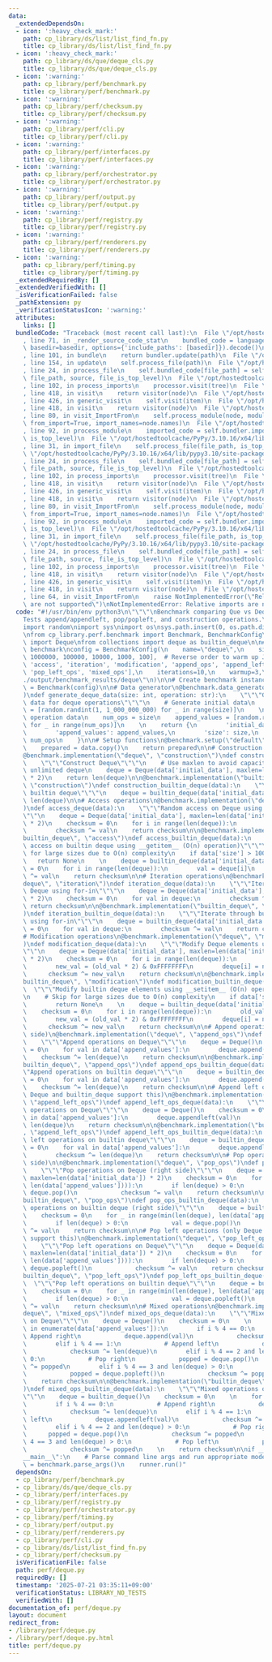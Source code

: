 ```yaml
---
data:
  _extendedDependsOn:
  - icon: ':heavy_check_mark:'
    path: cp_library/ds/list/list_find_fn.py
    title: cp_library/ds/list/list_find_fn.py
  - icon: ':heavy_check_mark:'
    path: cp_library/ds/que/deque_cls.py
    title: cp_library/ds/que/deque_cls.py
  - icon: ':warning:'
    path: cp_library/perf/benchmark.py
    title: cp_library/perf/benchmark.py
  - icon: ':warning:'
    path: cp_library/perf/checksum.py
    title: cp_library/perf/checksum.py
  - icon: ':warning:'
    path: cp_library/perf/cli.py
    title: cp_library/perf/cli.py
  - icon: ':warning:'
    path: cp_library/perf/interfaces.py
    title: cp_library/perf/interfaces.py
  - icon: ':warning:'
    path: cp_library/perf/orchestrator.py
    title: cp_library/perf/orchestrator.py
  - icon: ':warning:'
    path: cp_library/perf/output.py
    title: cp_library/perf/output.py
  - icon: ':warning:'
    path: cp_library/perf/registry.py
    title: cp_library/perf/registry.py
  - icon: ':warning:'
    path: cp_library/perf/renderers.py
    title: cp_library/perf/renderers.py
  - icon: ':warning:'
    path: cp_library/perf/timing.py
    title: cp_library/perf/timing.py
  _extendedRequiredBy: []
  _extendedVerifiedWith: []
  _isVerificationFailed: false
  _pathExtension: py
  _verificationStatusIcon: ':warning:'
  attributes:
    links: []
  bundledCode: "Traceback (most recent call last):\n  File \"/opt/hostedtoolcache/PyPy/3.10.16/x64/lib/pypy3.10/site-packages/onlinejudge_verify/documentation/build.py\"\
    , line 71, in _render_source_code_stat\n    bundled_code = language.bundle(stat.path,\
    \ basedir=basedir, options={'include_paths': [basedir]}).decode()\n  File \"/opt/hostedtoolcache/PyPy/3.10.16/x64/lib/pypy3.10/site-packages/onlinejudge_verify/languages/python.py\"\
    , line 101, in bundle\n    return bundler.update(path)\n  File \"/opt/hostedtoolcache/PyPy/3.10.16/x64/lib/pypy3.10/site-packages/onlinejudge_verify/languages/python_bundle.py\"\
    , line 154, in update\n    self.process_file(path)\n  File \"/opt/hostedtoolcache/PyPy/3.10.16/x64/lib/pypy3.10/site-packages/onlinejudge_verify/languages/python_bundle.py\"\
    , line 24, in process_file\n    self.bundled_code[file_path] = self.process_imports(tree,\
    \ file_path, source, file_is_top_level)\n  File \"/opt/hostedtoolcache/PyPy/3.10.16/x64/lib/pypy3.10/site-packages/onlinejudge_verify/languages/python_bundle.py\"\
    , line 102, in process_imports\n    processor.visit(tree)\n  File \"/opt/hostedtoolcache/PyPy/3.10.16/x64/lib/pypy3.10/ast.py\"\
    , line 418, in visit\n    return visitor(node)\n  File \"/opt/hostedtoolcache/PyPy/3.10.16/x64/lib/pypy3.10/ast.py\"\
    , line 426, in generic_visit\n    self.visit(item)\n  File \"/opt/hostedtoolcache/PyPy/3.10.16/x64/lib/pypy3.10/ast.py\"\
    , line 418, in visit\n    return visitor(node)\n  File \"/opt/hostedtoolcache/PyPy/3.10.16/x64/lib/pypy3.10/site-packages/onlinejudge_verify/languages/python_bundle.py\"\
    , line 80, in visit_ImportFrom\n    self.process_module(node, module_path, file_is_top_level,\
    \ from_import=True, import_names=node.names)\n  File \"/opt/hostedtoolcache/PyPy/3.10.16/x64/lib/pypy3.10/site-packages/onlinejudge_verify/languages/python_bundle.py\"\
    , line 92, in process_module\n    imported_code = self.bundler.import_file(module_path,\
    \ is_top_level)\n  File \"/opt/hostedtoolcache/PyPy/3.10.16/x64/lib/pypy3.10/site-packages/onlinejudge_verify/languages/python_bundle.py\"\
    , line 31, in import_file\n    self.process_file(file_path, is_top_level)\n  File\
    \ \"/opt/hostedtoolcache/PyPy/3.10.16/x64/lib/pypy3.10/site-packages/onlinejudge_verify/languages/python_bundle.py\"\
    , line 24, in process_file\n    self.bundled_code[file_path] = self.process_imports(tree,\
    \ file_path, source, file_is_top_level)\n  File \"/opt/hostedtoolcache/PyPy/3.10.16/x64/lib/pypy3.10/site-packages/onlinejudge_verify/languages/python_bundle.py\"\
    , line 102, in process_imports\n    processor.visit(tree)\n  File \"/opt/hostedtoolcache/PyPy/3.10.16/x64/lib/pypy3.10/ast.py\"\
    , line 418, in visit\n    return visitor(node)\n  File \"/opt/hostedtoolcache/PyPy/3.10.16/x64/lib/pypy3.10/ast.py\"\
    , line 426, in generic_visit\n    self.visit(item)\n  File \"/opt/hostedtoolcache/PyPy/3.10.16/x64/lib/pypy3.10/ast.py\"\
    , line 418, in visit\n    return visitor(node)\n  File \"/opt/hostedtoolcache/PyPy/3.10.16/x64/lib/pypy3.10/site-packages/onlinejudge_verify/languages/python_bundle.py\"\
    , line 80, in visit_ImportFrom\n    self.process_module(node, module_path, file_is_top_level,\
    \ from_import=True, import_names=node.names)\n  File \"/opt/hostedtoolcache/PyPy/3.10.16/x64/lib/pypy3.10/site-packages/onlinejudge_verify/languages/python_bundle.py\"\
    , line 92, in process_module\n    imported_code = self.bundler.import_file(module_path,\
    \ is_top_level)\n  File \"/opt/hostedtoolcache/PyPy/3.10.16/x64/lib/pypy3.10/site-packages/onlinejudge_verify/languages/python_bundle.py\"\
    , line 31, in import_file\n    self.process_file(file_path, is_top_level)\n  File\
    \ \"/opt/hostedtoolcache/PyPy/3.10.16/x64/lib/pypy3.10/site-packages/onlinejudge_verify/languages/python_bundle.py\"\
    , line 24, in process_file\n    self.bundled_code[file_path] = self.process_imports(tree,\
    \ file_path, source, file_is_top_level)\n  File \"/opt/hostedtoolcache/PyPy/3.10.16/x64/lib/pypy3.10/site-packages/onlinejudge_verify/languages/python_bundle.py\"\
    , line 102, in process_imports\n    processor.visit(tree)\n  File \"/opt/hostedtoolcache/PyPy/3.10.16/x64/lib/pypy3.10/ast.py\"\
    , line 418, in visit\n    return visitor(node)\n  File \"/opt/hostedtoolcache/PyPy/3.10.16/x64/lib/pypy3.10/ast.py\"\
    , line 426, in generic_visit\n    self.visit(item)\n  File \"/opt/hostedtoolcache/PyPy/3.10.16/x64/lib/pypy3.10/ast.py\"\
    , line 418, in visit\n    return visitor(node)\n  File \"/opt/hostedtoolcache/PyPy/3.10.16/x64/lib/pypy3.10/site-packages/onlinejudge_verify/languages/python_bundle.py\"\
    , line 64, in visit_ImportFrom\n    raise NotImplementedError(\"Relative imports\
    \ are not supported\")\nNotImplementedError: Relative imports are not supported\n"
  code: "#!/usr/bin/env python3\n\"\"\"\nBenchmark comparing Que vs Deque vs collections.deque.\n\
    Tests append/appendleft, pop/popleft, and construction operations.\n\"\"\"\n\n\
    import random\nimport sys\nimport os\nsys.path.insert(0, os.path.dirname(os.path.dirname(os.path.abspath(__file__))))\n\
    \nfrom cp_library.perf.benchmark import Benchmark, BenchmarkConfig\nfrom cp_library.ds.que.deque_cls\
    \ import Deque\nfrom collections import deque as builtin_deque\n\n# Configure\
    \ benchmark\nconfig = BenchmarkConfig(\n    name=\"deque\",\n    sizes=[10000000,\
    \ 1000000, 100000, 10000, 1000, 100],  # Reverse order to warm up JIT\n    operations=['construction',\
    \ 'access', 'iteration', 'modification', 'append_ops', 'append_left_ops', 'pop_ops',\
    \ 'pop_left_ops', 'mixed_ops'],\n    iterations=10,\n    warmup=3,\n    output_dir=\"\
    ./output/benchmark_results/deque\"\n)\n\n# Create benchmark instance\nbenchmark\
    \ = Benchmark(config)\n\n# Data generator\n@benchmark.data_generator(\"default\"\
    )\ndef generate_deque_data(size: int, operation: str):\n    \"\"\"Generate test\
    \ data for deque operations\"\"\"\n    # Generate initial data\n    initial_data\
    \ = [random.randint(1, 1_000_000_000) for _ in range(size)]\n    \n    # Generate\
    \ operation data\n    num_ops = size\n    append_values = [random.randint(1, 1_000_000_000)\
    \ for _ in range(num_ops)]\n    \n    return {\n        'initial_data': initial_data,\n\
    \        'append_values': append_values,\n        'size': size,\n        'num_ops':\
    \ num_ops\n    }\n\n# Setup functions\n@benchmark.setup(\"default\")\ndef setup(data):\n\
    \    prepared = data.copy()\n    return prepared\n\n# Construction operation\n\
    @benchmark.implementation(\"deque\", \"construction\")\ndef construction_deque(data):\n\
    \    \"\"\"Construct Deque\"\"\"\n    # Use maxlen to avoid capacity issues with\
    \ unlimited deque\n    deque = Deque(data['initial_data'], maxlen=len(data['initial_data'])\
    \ * 2)\n    return len(deque)\n\n@benchmark.implementation(\"builtin_deque\",\
    \ \"construction\")\ndef construction_builtin_deque(data):\n    \"\"\"Construct\
    \ builtin deque\"\"\"\n    deque = builtin_deque(data['initial_data'])\n    return\
    \ len(deque)\n\n# Access operations\n@benchmark.implementation(\"deque\", \"access\"\
    )\ndef access_deque(data):\n    \"\"\"Random access on Deque using __getitem__\"\
    \"\"\n    deque = Deque(data['initial_data'], maxlen=len(data['initial_data'])\
    \ * 2)\n    checksum = 0\n    for i in range(len(deque)):\n        val = deque[i]\n\
    \        checksum ^= val\n    return checksum\n\n@benchmark.implementation(\"\
    builtin_deque\", \"access\")\ndef access_builtin_deque(data):\n    \"\"\"Random\
    \ access on builtin deque using __getitem__ (O(n) operation)\"\"\"\n    # Skip\
    \ for large sizes due to O(n) complexity\n    if data['size'] > 10000:\n     \
    \   return None\n    \n    deque = builtin_deque(data['initial_data'])\n    checksum\
    \ = 0\n    for i in range(len(deque)):\n        val = deque[i]\n        checksum\
    \ ^= val\n    return checksum\n\n# Iteration operations\n@benchmark.implementation(\"\
    deque\", \"iteration\")\ndef iteration_deque(data):\n    \"\"\"Iterate through\
    \ Deque using for-in\"\"\"\n    deque = Deque(data['initial_data'], maxlen=len(data['initial_data'])\
    \ * 2)\n    checksum = 0\n    for val in deque:\n        checksum ^= val\n   \
    \ return checksum\n\n@benchmark.implementation(\"builtin_deque\", \"iteration\"\
    )\ndef iteration_builtin_deque(data):\n    \"\"\"Iterate through builtin deque\
    \ using for-in\"\"\"\n    deque = builtin_deque(data['initial_data'])\n    checksum\
    \ = 0\n    for val in deque:\n        checksum ^= val\n    return checksum\n\n\
    # Modification operations\n@benchmark.implementation(\"deque\", \"modification\"\
    )\ndef modification_deque(data):\n    \"\"\"Modify Deque elements using __setitem__\"\
    \"\"\n    deque = Deque(data['initial_data'], maxlen=len(data['initial_data'])\
    \ * 2)\n    checksum = 0\n    for i in range(len(deque)):\n        old_val = deque[i]\n\
    \        new_val = (old_val * 2) & 0xFFFFFFFF\n        deque[i] = new_val\n  \
    \      checksum ^= new_val\n    return checksum\n\n@benchmark.implementation(\"\
    builtin_deque\", \"modification\")\ndef modification_builtin_deque(data):\n  \
    \  \"\"\"Modify builtin deque elements using __setitem__ (O(n) operation)\"\"\"\
    \n    # Skip for large sizes due to O(n) complexity\n    if data['size'] > 10000:\n\
    \        return None\n    \n    deque = builtin_deque(data['initial_data'])\n\
    \    checksum = 0\n    for i in range(len(deque)):\n        old_val = deque[i]\n\
    \        new_val = (old_val * 2) & 0xFFFFFFFF\n        deque[i] = new_val\n  \
    \      checksum ^= new_val\n    return checksum\n\n# Append operations (right\
    \ side)\n@benchmark.implementation(\"deque\", \"append_ops\")\ndef append_ops_deque(data):\n\
    \    \"\"\"Append operations on Deque\"\"\"\n    deque = Deque()\n    checksum\
    \ = 0\n    for val in data['append_values']:\n        deque.append(val)\n    \
    \    checksum ^= len(deque)\n    return checksum\n\n@benchmark.implementation(\"\
    builtin_deque\", \"append_ops\")\ndef append_ops_builtin_deque(data):\n    \"\"\
    \"Append operations on builtin deque\"\"\"\n    deque = builtin_deque()\n    checksum\
    \ = 0\n    for val in data['append_values']:\n        deque.append(val)\n    \
    \    checksum ^= len(deque)\n    return checksum\n\n# Append left operations (only\
    \ Deque and builtin_deque support this)\n@benchmark.implementation(\"deque\",\
    \ \"append_left_ops\")\ndef append_left_ops_deque(data):\n    \"\"\"Append left\
    \ operations on Deque\"\"\"\n    deque = Deque()\n    checksum = 0\n    for val\
    \ in data['append_values']:\n        deque.appendleft(val)\n        checksum ^=\
    \ len(deque)\n    return checksum\n\n@benchmark.implementation(\"builtin_deque\"\
    , \"append_left_ops\")\ndef append_left_ops_builtin_deque(data):\n    \"\"\"Append\
    \ left operations on builtin deque\"\"\"\n    deque = builtin_deque()\n    checksum\
    \ = 0\n    for val in data['append_values']:\n        deque.appendleft(val)\n\
    \        checksum ^= len(deque)\n    return checksum\n\n# Pop operations (right\
    \ side)\n\n@benchmark.implementation(\"deque\", \"pop_ops\")\ndef pop_ops_deque(data):\n\
    \    \"\"\"Pop operations on Deque (right side)\"\"\"\n    deque = Deque(data['initial_data'],\
    \ maxlen=len(data['initial_data']) * 2)\n    checksum = 0\n    for _ in range(min(len(deque),\
    \ len(data['append_values']))):\n        if len(deque) > 0:\n            val =\
    \ deque.pop()\n            checksum ^= val\n    return checksum\n\n@benchmark.implementation(\"\
    builtin_deque\", \"pop_ops\")\ndef pop_ops_builtin_deque(data):\n    \"\"\"Pop\
    \ operations on builtin deque (right side)\"\"\"\n    deque = builtin_deque(data['initial_data'])\n\
    \    checksum = 0\n    for _ in range(min(len(deque), len(data['append_values']))):\n\
    \        if len(deque) > 0:\n            val = deque.pop()\n            checksum\
    \ ^= val\n    return checksum\n\n# Pop left operations (only Deque and builtin_deque\
    \ support this)\n@benchmark.implementation(\"deque\", \"pop_left_ops\")\ndef pop_left_ops_deque(data):\n\
    \    \"\"\"Pop left operations on Deque\"\"\"\n    deque = Deque(data['initial_data'],\
    \ maxlen=len(data['initial_data']) * 2)\n    checksum = 0\n    for _ in range(min(len(deque),\
    \ len(data['append_values']))):\n        if len(deque) > 0:\n            val =\
    \ deque.popleft()\n            checksum ^= val\n    return checksum\n\n@benchmark.implementation(\"\
    builtin_deque\", \"pop_left_ops\")\ndef pop_left_ops_builtin_deque(data):\n  \
    \  \"\"\"Pop left operations on builtin deque\"\"\"\n    deque = builtin_deque(data['initial_data'])\n\
    \    checksum = 0\n    for _ in range(min(len(deque), len(data['append_values']))):\n\
    \        if len(deque) > 0:\n            val = deque.popleft()\n            checksum\
    \ ^= val\n    return checksum\n\n# Mixed operations\n@benchmark.implementation(\"\
    deque\", \"mixed_ops\")\ndef mixed_ops_deque(data):\n    \"\"\"Mixed operations\
    \ on Deque\"\"\"\n    deque = Deque()\n    checksum = 0\n    \n    for i, val\
    \ in enumerate(data['append_values']):\n        if i % 4 == 0:\n            #\
    \ Append right\n            deque.append(val)\n            checksum ^= len(deque)\n\
    \        elif i % 4 == 1:\n            # Append left\n            deque.appendleft(val)\n\
    \            checksum ^= len(deque)\n        elif i % 4 == 2 and len(deque) >\
    \ 0:\n            # Pop right\n            popped = deque.pop()\n            checksum\
    \ ^= popped\n        elif i % 4 == 3 and len(deque) > 0:\n            # Pop left\n\
    \            popped = deque.popleft()\n            checksum ^= popped\n    \n\
    \    return checksum\n\n@benchmark.implementation(\"builtin_deque\", \"mixed_ops\"\
    )\ndef mixed_ops_builtin_deque(data):\n    \"\"\"Mixed operations on builtin deque\"\
    \"\"\n    deque = builtin_deque()\n    checksum = 0\n    \n    for i, val in enumerate(data['append_values']):\n\
    \        if i % 4 == 0:\n            # Append right\n            deque.append(val)\n\
    \            checksum ^= len(deque)\n        elif i % 4 == 1:\n            # Append\
    \ left\n            deque.appendleft(val)\n            checksum ^= len(deque)\n\
    \        elif i % 4 == 2 and len(deque) > 0:\n            # Pop right\n      \
    \      popped = deque.pop()\n            checksum ^= popped\n        elif i %\
    \ 4 == 3 and len(deque) > 0:\n            # Pop left\n            popped = deque.popleft()\n\
    \            checksum ^= popped\n    \n    return checksum\n\nif __name__ == \"\
    __main__\":\n    # Parse command line args and run appropriate mode\n    runner\
    \ = benchmark.parse_args()\n    runner.run()"
  dependsOn:
  - cp_library/perf/benchmark.py
  - cp_library/ds/que/deque_cls.py
  - cp_library/perf/interfaces.py
  - cp_library/perf/registry.py
  - cp_library/perf/orchestrator.py
  - cp_library/perf/timing.py
  - cp_library/perf/output.py
  - cp_library/perf/renderers.py
  - cp_library/perf/cli.py
  - cp_library/ds/list/list_find_fn.py
  - cp_library/perf/checksum.py
  isVerificationFile: false
  path: perf/deque.py
  requiredBy: []
  timestamp: '2025-07-21 03:35:11+09:00'
  verificationStatus: LIBRARY_NO_TESTS
  verifiedWith: []
documentation_of: perf/deque.py
layout: document
redirect_from:
- /library/perf/deque.py
- /library/perf/deque.py.html
title: perf/deque.py
---
```

